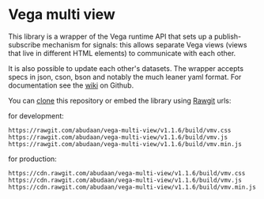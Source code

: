 # Vega multi view

This library is a wrapper of the Vega runtime API that sets up a publish-subscribe mechanism for signals: this allows separate Vega views (views that live in different HTML elements) to communicate with each other.

It is also possible to update each other's datasets. The wrapper accepts specs in json, cson, bson and notably the much leaner yaml format. For documentation see the [wiki](https://github.com/abudaan/vega-multi-view/wiki) on Github.

You can [clone](https://github.com/abudaan/vega-multi-view) this repository or embed the library using [Rawgit](https://rawgit.com/) urls:

for development:
```
https://rawgit.com/abudaan/vega-multi-view/v1.1.6/build/vmv.css
https://rawgit.com/abudaan/vega-multi-view/v1.1.6/build/vmv.js
https://rawgit.com/abudaan/vega-multi-view/v1.1.6/build/vmv.min.js
```
for production:
```
https://cdn.rawgit.com/abudaan/vega-multi-view/v1.1.6/build/vmv.css
https://cdn.rawgit.com/abudaan/vega-multi-view/v1.1.6/build/vmv.js
https://cdn.rawgit.com/abudaan/vega-multi-view/v1.1.6/build/vmv.min.js
```